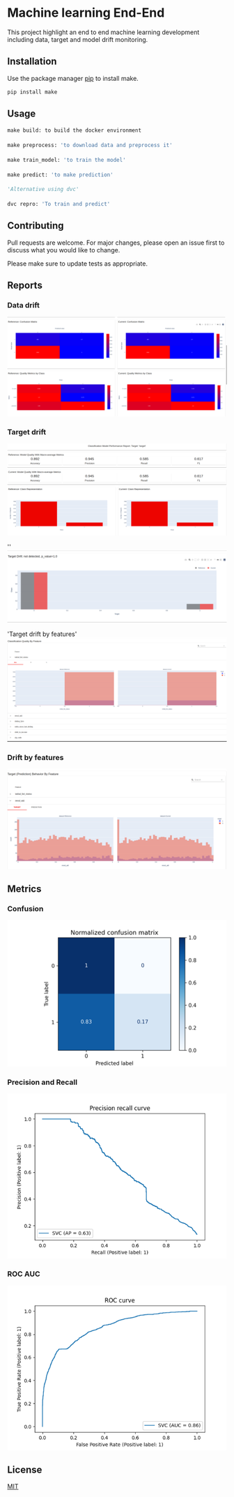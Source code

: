 # Machine learning End-End

This project highlight an end to end machine learning development including data, target and model drift monitoring. 

## Installation

Use the package manager [pip](https://pip.pypa.io/en/stable/) to install make.

```bash
pip install make
```

## Usage

```python
make build: to build the docker environment

make preprocess: 'to download data and preprocess it'

make train_model: 'to train the model'

make predict: 'to make prediction'

'Alternative using dvc'

dvc repro: 'To train and predict'

```

## Contributing
Pull requests are welcome. For major changes, please open an issue first to discuss what you would like to change.

Please make sure to update tests as appropriate.

## Reports

### Data drift

![alt text](reports/Screenshot_from_2022_02_24_11_54_30.png)

### Target drift
![alt text](reports/Screenshot_from_2022_02_24_11_56_15.png)

''
![alt text](reports/Screenshot_from_2022_02_24_11_57_00.png)

'Target drift by features'
![alt text](reports/Screenshot_from_2022_02_24_11_57_45.png)



### Drift by features
![alt text](reports/Screenshot_from_2022_02_24_11_56_38.png)

## Metrics

### Confusion

![alt text](mlruns/1/b00e034957b14c25b85b88893ca48967/artifacts/training_confusion_matrix.png)

### Precision and Recall

![alt text](mlruns/1/b00e034957b14c25b85b88893ca48967/artifacts/training_precision_recall_curve.png)

### ROC AUC

![alt text](mlruns/1/b00e034957b14c25b85b88893ca48967/artifacts/training_roc_curve.png)

## License
[MIT](https://choosealicense.com/licenses/mit/)